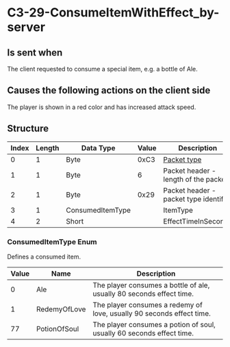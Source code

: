 # C3-29-ConsumeItemWithEffect_by-server

## Is sent when

The client requested to consume a special item, e.g. a bottle of Ale.

## Causes the following actions on the client side

The player is shown in a red color and has increased attack speed.

## Structure

| Index | Length | Data Type | Value | Description |
|-------|--------|-----------|-------|-------------|
| 0 | 1 |   Byte   | 0xC3  | [Packet type](PacketTypes.md) |
| 1 | 1 |    Byte   |   6   | Packet header - length of the packet |
| 2 | 1 |    Byte   | 0x29  | Packet header - packet type identifier |
| 3 | 1 | ConsumedItemType |  | ItemType |
| 4 | 2 | Short |  | EffectTimeInSeconds |

### ConsumedItemType Enum

Defines a consumed item.

| Value | Name | Description |
|-------|------|-------------|
| 0 | Ale | The player consumes a bottle of ale, usually 80 seconds effect time. |
| 1 | RedemyOfLove | The player consumes a redemy of love, usually 90 seconds effect time. |
| 77 | PotionOfSoul | The player consumes a potion of soul, usually 60 seconds effect time. |